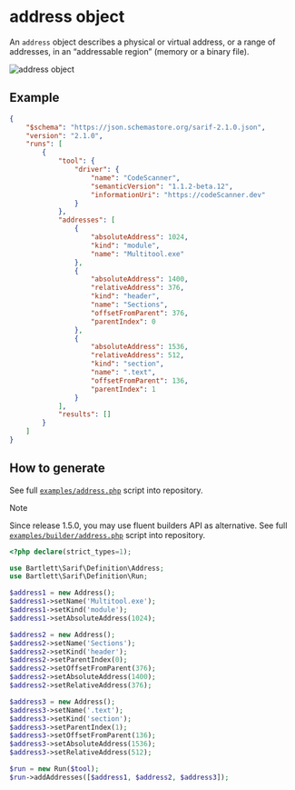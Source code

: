 <!-- markdownlint-disable MD013 -->
# address object

An `address` object describes a physical or virtual address,
or a range of addresses, in an “addressable region” (memory or a binary file).

![address object](../assets/images/reference-address.graphviz.svg)

## Example

```json
{
    "$schema": "https://json.schemastore.org/sarif-2.1.0.json",
    "version": "2.1.0",
    "runs": [
        {
            "tool": {
                "driver": {
                    "name": "CodeScanner",
                    "semanticVersion": "1.1.2-beta.12",
                    "informationUri": "https://codeScanner.dev"
                }
            },
            "addresses": [
                {
                    "absoluteAddress": 1024,
                    "kind": "module",
                    "name": "Multitool.exe"
                },
                {
                    "absoluteAddress": 1400,
                    "relativeAddress": 376,
                    "kind": "header",
                    "name": "Sections",
                    "offsetFromParent": 376,
                    "parentIndex": 0
                },
                {
                    "absoluteAddress": 1536,
                    "relativeAddress": 512,
                    "kind": "section",
                    "name": ".text",
                    "offsetFromParent": 136,
                    "parentIndex": 1
                }
            ],
            "results": []
        }
    ]
}
```

## How to generate

See full [`examples/address.php`][example-script] script into repository.

> [!NOTE]
> Since release 1.5.0, you may use fluent builders API as alternative.
> See full [`examples/builder/address.php`][example-builder] script into repository.

[example-script]: https://github.com/llaville/sarif-php-sdk/blob/master/examples/address.php
[example-builder]: https://github.com/llaville/sarif-php-sdk/blob/master/examples/builder/address.php

```php
<?php declare(strict_types=1);

use Bartlett\Sarif\Definition\Address;
use Bartlett\Sarif\Definition\Run;

$address1 = new Address();
$address1->setName('Multitool.exe');
$address1->setKind('module');
$address1->setAbsoluteAddress(1024);

$address2 = new Address();
$address2->setName('Sections');
$address2->setKind('header');
$address2->setParentIndex(0);
$address2->setOffsetFromParent(376);
$address2->setAbsoluteAddress(1400);
$address2->setRelativeAddress(376);

$address3 = new Address();
$address3->setName('.text');
$address3->setKind('section');
$address3->setParentIndex(1);
$address3->setOffsetFromParent(136);
$address3->setAbsoluteAddress(1536);
$address3->setRelativeAddress(512);

$run = new Run($tool);
$run->addAddresses([$address1, $address2, $address3]);

```

